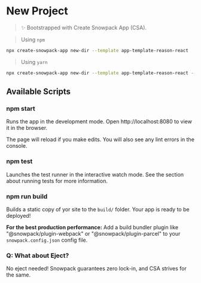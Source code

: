 # New Project

> ✨ Bootstrapped with Create Snowpack App (CSA).

> Using `npm`

```sh
npx create-snowpack-app new-dir --template app-template-reason-react
```

> Using `yarn`

```sh
npx create-snowpack-app new-dir --template app-template-reason-react --use-yarn
```

## Available Scripts

### npm start

Runs the app in the development mode.
Open http://localhost:8080 to view it in the browser.

The page will reload if you make edits.
You will also see any lint errors in the console.

### npm test

Launches the test runner in the interactive watch mode.
See the section about running tests for more information.

### npm run build

Builds a static copy of yor site to the `build/` folder.
Your app is ready to be deployed!

**For the best production performance:** Add a build bundler plugin like "@snowpack/plugin-webpack" or "@snowpack/plugin-parcel" to your `snowpack.config.json` config file.

### Q: What about Eject?

No eject needed! Snowpack guarantees zero lock-in, and CSA strives for the same.

